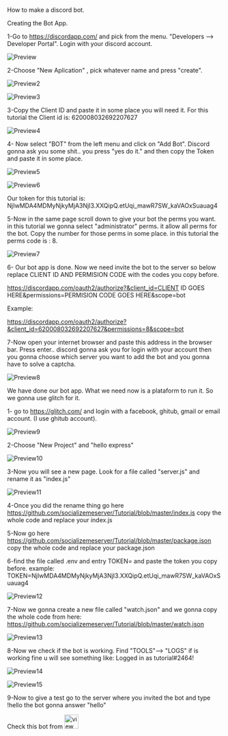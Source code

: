 How to make a discord bot.


Creating the Bot App.

1-Go to https://discordapp.com/    and pick from the menu.  "Developers --> Developer Portal".  Login with your discord account.
 
![Preview](https://raw.githubusercontent.com/socializemeserver/Tutorial/master/df/01.png)



2-Choose "New Aplication" , pick whatever name and press "create".

![Preview2](https://raw.githubusercontent.com/socializemeserver/Tutorial/master/df/02.png)

![Preview3](https://raw.githubusercontent.com/socializemeserver/Tutorial/master/df/03.png)

3-Copy the Client ID and paste it in some place  you will need it. For this tutorial the Client id is: 620008032692207627

![Preview4](https://raw.githubusercontent.com/socializemeserver/Tutorial/master/df/04.png)

4- Now select "BOT" from the left menu and click on "Add Bot". Discord gonna ask you some shit.. you press "yes do it." and then copy the Token and paste it in some place.

![Preview5](https://raw.githubusercontent.com/socializemeserver/Tutorial/master/df/05.png)

![Preview6](https://raw.githubusercontent.com/socializemeserver/Tutorial/master/df/06.png)

Our token for this tutorial is: NjIwMDA4MDMyNjkyMjA3NjI3.XXQipQ.etUqi_mawR7SW_kaVAOxSuauag4

5-Now in the same page scroll down to give your bot the perms you want. in this tutorial we gonna select "administrator" perms. it allow all perms for the bot.
Copy the number for those perms in some place. in this tutorial the perms code is : 8.

![Preview7](https://raw.githubusercontent.com/socializemeserver/Tutorial/master/df/07.png)


6- Our bot app is done. Now we need invite the bot to the server so below replace CLIENT ID AND PERMISION CODE with the codes you copy before.

https://discordapp.com/oauth2/authorize?&client_id=CLIENT ID GOES HERE&permissions=PERMISION CODE GOES HERE&scope=bot 

Example:

https://discordapp.com/oauth2/authorize?&client_id=620008032692207627&permissions=8&scope=bot 

7-Now open your internet browser and paste this address in the browser bar. Press enter.. discord gonna ask you for login with your account then you gonna choose
which server you want to add the bot and you gonna have to solve a captcha.

![Preview8](https://raw.githubusercontent.com/socializemeserver/Tutorial/master/df/08.png)

We have done our bot app. What we need now is a plataform to run it. So we gonna use glitch for it.

1- go to https://glitch.com/ and login with a facebook, ghitub, gmail or email account. (I use ghitub account).

![Preview9](https://raw.githubusercontent.com/socializemeserver/Tutorial/master/df/09.png)

2-Choose "New Project" and "hello express" 

![Preview10](https://raw.githubusercontent.com/socializemeserver/Tutorial/master/df/010.png)

3-Now you will see a new page. Look for a file called "server.js" and rename it as "index.js"

![Preview11](https://raw.githubusercontent.com/socializemeserver/Tutorial/master/df/011.png)

4-Once you did the rename thing go here https://github.com/socializemeserver/Tutorial/blob/master/index.js  copy the whole code and replace your index.js

5-Now go here https://github.com/socializemeserver/Tutorial/blob/master/package.json copy the whole code and replace your package.json

6-find the file called .env and entry TOKEN= and paste the token you copy before.
example:
TOKEN=NjIwMDA4MDMyNjkyMjA3NjI3.XXQipQ.etUqi_mawR7SW_kaVAOxSuauag4

![Preview12](https://raw.githubusercontent.com/socializemeserver/Tutorial/master/df/012.png)


7-Now we gonna create a new file called "watch.json" and we gonna copy the whole code from here: https://github.com/socializemeserver/Tutorial/blob/master/watch.json

![Preview13](https://raw.githubusercontent.com/socializemeserver/Tutorial/master/df/013.png)


8-Now we check if the bot is working. Find "TOOLS"--> "LOGS"  if is working fine u will see something like: Logged in as tutorial#2464!

![Preview14](https://raw.githubusercontent.com/socializemeserver/Tutorial/master/df/014.png)

![Preview15](https://raw.githubusercontent.com/socializemeserver/Tutorial/master/df/015.png)

9-Now to give a test go to the server where you invited the bot and type !hello  the bot gonna answer "hello"


Check this bot from <!-- View Source Button -->
<a href="https://glitch.com/edit/#!/ginnas-tutorial">
  <img src="https://cdn.glitch.com/2bdfb3f8-05ef-4035-a06e-2043962a3a13%2Fview-source%402x.png?1513093958802" alt="view source" height="33">
</a>
